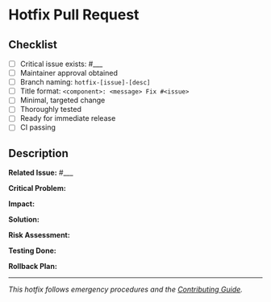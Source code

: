 # Hotfix Pull Request

## Checklist
- [ ] Critical issue exists: #___
- [ ] Maintainer approval obtained
- [ ] Branch naming: `hotfix-[issue]-[desc]`
- [ ] Title format: `<component>: <message> Fix #<issue>`
- [ ] Minimal, targeted change
- [ ] Thoroughly tested
- [ ] Ready for immediate release
- [ ] CI passing

## Description
**Related Issue:** #___

**Critical Problem:**
<!-- What critical issue does this address? -->

**Impact:**
<!-- What systems/users are affected? -->

**Solution:**
<!-- Minimal fix applied -->

**Risk Assessment:**
<!-- Why is this safe to deploy immediately? -->

**Testing Done:**
<!-- Comprehensive testing performed -->

**Rollback Plan:**
<!-- How to revert if needed -->

---

*This hotfix follows emergency procedures and the [Contributing Guide](https://rucio.cern.ch/documentation/contributing/).*